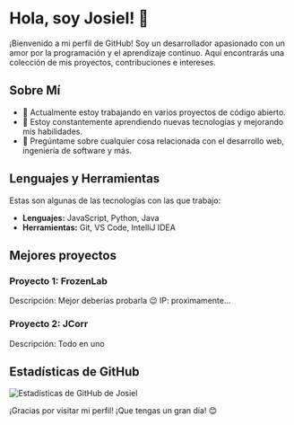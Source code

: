 # Hola, soy Josiel! 👋

¡Bienvenido a mi perfil de GitHub! Soy un desarrollador apasionado con un amor por la programación y el aprendizaje continuo. Aquí encontrarás una colección de mis proyectos, contribuciones e intereses.

## Sobre Mí

- 🔭 Actualmente estoy trabajando en varios proyectos de código abierto.
- 🌱 Estoy constantemente aprendiendo nuevas tecnologías y mejorando mis habilidades.
- 💬 Pregúntame sobre cualquier cosa relacionada con el desarrollo web, ingeniería de software y más.
## Lenguajes y Herramientas

Estas son algunas de las tecnologías con las que trabajo:

- **Lenguajes:** JavaScript, Python, Java
- **Herramientas:** Git, VS Code, IntelliJ IDEA

## Mejores proyectos

### Proyecto 1: FrozenLab
Descripción: Mejor deberias probarla 😉 IP: proximamente...

### Proyecto 2: JCorr
Descripción: Todo en uno

## Estadísticas de GitHub

![Estadísticas de GitHub de Josiel](https://github-readme-stats.vercel.app/api?username=josielcm&show_icons=true&theme=radical)

¡Gracias por visitar mi perfil! ¡Que tengas un gran día! 😊
